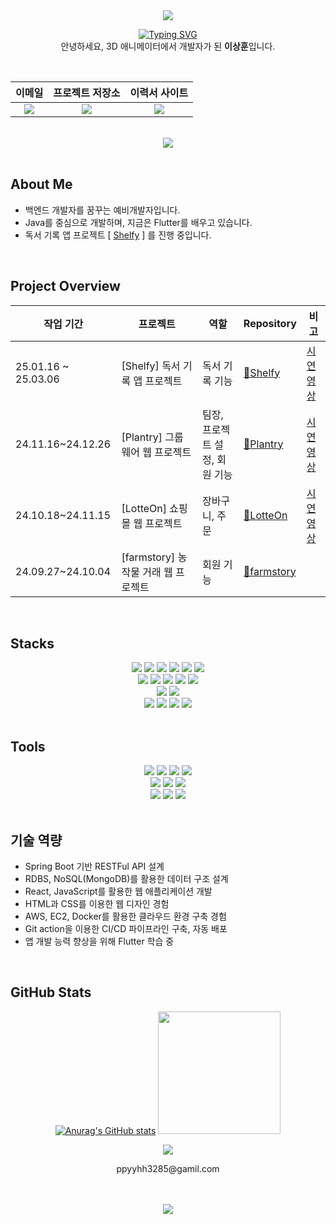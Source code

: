 
<div align="center">
	
  <img src="https://capsule-render.vercel.app/api?type=waving&color=BDBDC8&height=150&section=header" />
	
<a href="https://git.io/typing-svg"><img src="https://readme-typing-svg.demolab.com?font=42dot+Sans&size=24&pause=1000&color=000000&center=true&vCenter=true&width=500&lines=Hello%2C+World!+3D+%EC%84%B8%EC%83%81%EC%97%90%EC%84%9C+0%EA%B3%BC+1%EC%9D%98+%EC%84%B8%EA%B3%84%EB%A1%9C" alt="Typing SVG" /></a>
<br>
안녕하세요, 3D 애니메이터에서 개발자가 된 <strong>이상훈</strong>입니다.

 

</div>

<div align=center>
	
 <br/>


  
| **이메일** | **프로젝트 저장소** | **이력서 사이트** |
|:----------:|:----------:|:----------:|
| <a href="mailto:sanghun1101088@gmail.com"><img src="https://img.shields.io/badge/Gmail-EA4335?style=for-the-badge&logo=gmail&logoColor=white" /></a> | <a href="https://github.com/lsh908400?tab=repositories"><img src="https://img.shields.io/badge/My_Repos-4284f4?style=for-the-badge&logo=github&logoColor=white" /></a> | <a href="http://15.164.212.30:3000"><img src="https://img.shields.io/badge/Portfolio-646CFF?style=for-the-badge&logo=vite&logoColor=white" /></a> |



<br/>
<a href="https://hits.seeyoufarm.com"><img src="https://hits.seeyoufarm.com/api/count/incr/badge.svg?url=https%3A%2F%2Fgithub.com%2Flsh908400&count_bg=%23D5D5D5&title_bg=%23000000&icon=github.svg&icon_color=%23E7E7E7&title=hits&edge_flat=false"/></a>


</div>
</br>

## About Me
- 백엔드 개발자를 꿈꾸는 예비개발자입니다.
- Java를 중심으로 개발하며, 지금은 Flutter를 배우고 있습니다.
- 독서 기록 앱 프로젝트 [ [Shelfy](https://github.com/ekkang2/shelfy_team_project) ] 를 진행 중입니다.
</br>


## Project Overview

<div align="center">

| **작업 기간**        | **프로젝트**                     | **역할**  |  **Repository**  | **비고**|
|----------------------|----------------------------------|-----------|-------|-----------|
| 25.01.16 ~ 25.03.06  | [Shelfy] 독서 기록 앱 프로젝트     | 독서 기록 기능 | [🔗Shelfy](https://github.com/ekkang2/shelfy_team_project)  |[시연영상](https://youtu.be/hv4Yzksg0qY?si=yw-tCRp5E0SHNDwS)|
| 24.11.16~24.12.26    | [Plantry] 그룹웨어 웹 프로젝트    | 팀장, 프로젝트 설정, 회원 기능 | [🔗Plantry](https://github.com/subin3578/antwork) |[시연영상](https://www.youtube.com/watch?v=gYq8mfhy5Bk)|
| 24.10.18~24.11.15    | [LotteOn] 쇼핑몰 웹 프로젝트          | 장바구니, 주문 | [🔗LotteOn](https://github.com/subin3578/TeamProject-LotteOn4) |[시연영상](https://www.youtube.com/watch?v=rM2Cj0PMg1Q&t=350s)|
| 24.09.27~24.10.04    | [farmstory] 농작물 거래 웹 프로젝트  | 회원 기능 | [🔗farmstory](https://github.com/ywha0206/FarmStory) ||


</div>
<br/>

## Stacks

 <div style="text-align: left;">
    <div  align= "center"> <img src="https://img.shields.io/badge/Java-007396?style=flat&logo=Java&logoColor=white">
          <img src="https://img.shields.io/badge/Spring-6DB33F?style=flat&logo=Spring&logoColor=white">
          <img src="https://img.shields.io/badge/Spring Boot-6DB33F?style=flat&logo=Spring Boot&logoColor=white">
          <img src="https://img.shields.io/badge/MySQL-4479A1?style=flat&logo=MySQL&logoColor=white">
          <img src="https://img.shields.io/badge/MongoDB-47A248?style=flat&logo=MongoDB&logoColor=white">
	    	    <img src="https://img.shields.io/badge/Redis-FF4438?style=flat&logo=redis&logoColor=white">
          <br/><img src="https://img.shields.io/badge/HTML5-E34F26?style=flat&logo=HTML5&logoColor=white">
          <img src="https://img.shields.io/badge/CSS3-1572B6?style=flat&logo=CSS3&logoColor=white">
          <img src="https://img.shields.io/badge/Javascript-F7DF1E?style=flat&logo=Javascript&logoColor=white">
          <img src="https://img.shields.io/badge/React-61DAFB?style=flat&logo=React&logoColor=white">
          <img src="https://img.shields.io/badge/Tailwind CSS-06B6D4?style=flat&logo=Tailwind CSS&logoColor=white">
          <br/><img src="https://img.shields.io/badge/Flutter-02569B?style=flat&logo=Flutter&logoColor=white">
	  <img src="https://img.shields.io/badge/Dart-0175C2?style=flat&logo=Dart&logoColor=white">
           <br/> <img src="https://img.shields.io/badge/Amazon AWS-232F3E?style=flat&logo=Amazon AWS&logoColor=white">
          <img src="https://img.shields.io/badge/Docker-2496ED?style=flat&logo=Docker&logoColor=white">
          <img src="https://img.shields.io/badge/Git-F05032?style=flat&logo=Git&logoColor=white">
          <img src="https://img.shields.io/badge/Github-181717?style=flat&logo=Github&logoColor=white">
          <br/>
          </div>
    </div>
</br>

## Tools

 <div align="center">
	<img src="https://img.shields.io/badge/Eclipse%20IDE-2C2255?style=flat&logo=Eclipse%20IDE&logoColor=white" />
	<img src="https://img.shields.io/badge/IntelliJ%20IDEA-000000?style=flat&logo=IntelliJ%20IDEA&logoColor=white" />
	<img src="https://img.shields.io/badge/Visual%20Studio%20Code-007ACC?style=flat&logo=Visual%20Studio%20Code&logoColor=white" />
	 <img src="https://img.shields.io/badge/AndroidStudio-3DDC84?style=flat&logo=androidstudio&logoColor=white">
	 </br>
	<img src="https://img.shields.io/badge/Postman-FF6C37?style=flat&logo=Postman&logoColor=white" />
	<img src="https://img.shields.io/badge/GitHub-181717?style=flat&logo=GitHub&logoColor=white" />
	<img src="https://img.shields.io/badge/Slack-4A154B?style=flat&logo=Slack&logoColor=white">
 	</br>
	<img src="https://img.shields.io/badge/Maya-37A5CC?style=flat&logo=autodeskmaya&logoColor=white" />
	<img src="https://img.shields.io/badge/Nuke-000000?style=flat&logo=Nuke&logoColor=white" />
	<img src="https://img.shields.io/badge/UnrealEngine-0E1128?style=flat&logo=unrealengine&logoColor=white">
 
 </div>

</br>


## 기술 역량

- Spring Boot 기반 RESTFul API 설계
- RDBS, NoSQL(MongoDB)를 활용한 데이터 구조 설계
- React, JavaScript를 활용한 웹 애플리케이션 개발
- HTML과 CSS를 이용한 웹 디자인 경험
- AWS, EC2, Docker를 활용한 클라우드 환경 구축 경험
- Git action을 이용한 CI/CD 파이프라인 구축, 자동 배포
- 앱 개발 능력 향상을 위해 Flutter 학습 중

<br/>

## GitHub Stats

<div align="center">

 
[![Anurag's GitHub stats](https://github-readme-stats.vercel.app/api?username=ywha0206)](https://github.com/anuraghazra/github-readme-stats)
<img src="https://github-readme-stats.vercel.app/api/top-langs/?username=ywha0206&layout=compact&bg_color=180,000000,&title_color=000000&text_color=000000" height="196" />


![](./profile-3d-contrib/profile-season-animate.svg)
<p>ppyyhh3285@gamil.com</p>
<br/>
<br/>
<img src="https://capsule-render.vercel.app/api?type=waving&color=BDBDC8&height=150&section=footer" />


</div>
